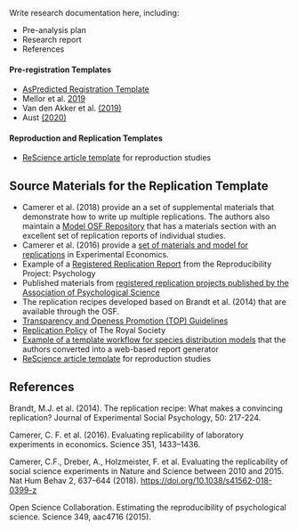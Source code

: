 Write research documentation here, including:
- Pre-analysis plan
- Research report
- References

#### Pre-registration Templates
- [AsPredicted Registration Template](https://osf.io/fnsb6/)
- Mellor et al. [2019](http://osf.io/x5w7h)
- Van den Akker et al. [(2019)](http://doi:10.31234/osf.io/hvfmr)
- Aust [(2020)](https://github.com/crsh/prereg)

#### Reproduction and Replication Templates
- [ReScience article template](https://github.com/ReScience/template) for reproduction studies

## Source Materials for the Replication Template
- Camerer et al. (2018) provide an a set of supplemental materials that demonstrate how to write up multiple replications. The authors also maintain a [Model OSF Repository](https://osf.io/pfdyw/) that has a materials section with an excellent set of replication reports of individual studies.
- Camerer et al. (2016) provide a [set of materials and model for replications](https://osf.io/bzm54/) in Experimental Economics.
- Example of a [Registered Replication Report](https://osf.io/s3hfr/) from the Reproducibility Project: Psychology
- Published materials from [registered replication projects published by the Association of Psychological Science](https://www.psychologicalscience.org/publications/replication/ongoing-projects)
- The replication recipes developed based on Brandt et al. (2014) that are available through the OSF.  
- [Transparency and Openess Promotion (TOP) Guidelines](https://www.cos.io/initiatives/top-guidelines)
- [Replication Policy](https://royalsocietypublishing.org/rsos/replication-studies) of The Royal Society
- [Example of a template workflow for species distribution models](https://odmap.wsl.ch/) that the authors converted into a web-based report generator
- [ReScience article template](https://github.com/ReScience/template) for reproduction studies


## References

Brandt, M.J. et al. (2014). The replication recipe: What makes a convincing replication? Journal of Experimental Social Psychology, 50: 217-224.

Camerer, C. F. et al. (2016). Evaluating replicability of laboratory experiments in economics. Science 351, 1433–1436.

Camerer, C.F., Dreber, A., Holzmeister, F. et al. Evaluating the replicability of social science experiments in Nature and Science between 2010 and 2015. Nat Hum Behav 2, 637–644 (2018). https://doi.org/10.1038/s41562-018-0399-z

Open Science Collaboration. Estimating the reproducibility of psychological science. Science 349, aac4716 (2015).
